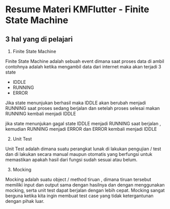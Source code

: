 # Resume Materi KMFlutter - Finite State Machine

## 3 hal yang di pelajari

1. Finite State Machine
<p>
Finite State Machine adalah sebuah event dimana saat proses data di ambil contohnya adalah ketika mengambil data dari internet maka akan terjadi 3 state

- IDDLE
- RUNNING
- ERROR

<p>
Jika state menunjukan berhasil maka IDDLE akan berubah menjadi RUNNING saat proses sedang berjalan dan setelah proses selesai makan RUNNING kembali menjadi IDDLE
<p>

<p>
jika state menunjukan gagal state IDDLE menjadi RUNNING saat berjalan , kemudian RUNNING menjadi ERROR dan ERROR kembali menjadi IDDLE
<p>

<p>


2. Unit Test
<p>
Unit Test adalah dimana suatu perangkat lunak di lakukan pengujian / test dan di lakukan secara manual maupun otomatis yang berfungsi untuk memastikan apakah hasil dari fungsi sudah sesuai atau belum.
<p>

3. Mocking
<p>
Mocking adalah suatu object / method tiruan , dimana tiruan tersebut memiliki input dan output sama dengan hasilnya dan dengan menggunakan mocking, serta unit test dapat berjalan dengan lebih cepat.
Mocking sangat berguna ketika kita ingin membuat test case yang tidak ketergantunan dengan pihak luar.
<p>